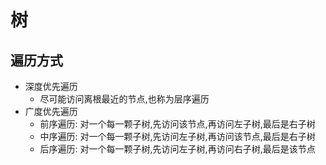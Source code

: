 # 树

## 遍历方式

- 深度优先遍历
    - 尽可能访问离根最近的节点,也称为层序遍历
- 广度优先遍历
    - 前序遍历: 对一个每一颗子树,先访问该节点,再访问左子树,最后是右子树
    - 中序遍历: 对一个每一颗子树,先访问左子树,再访问该节点,最后是右子树
    - 后序遍历: 对一个每一颗子树,先访问左子树,再访问右子树,最后是该节点